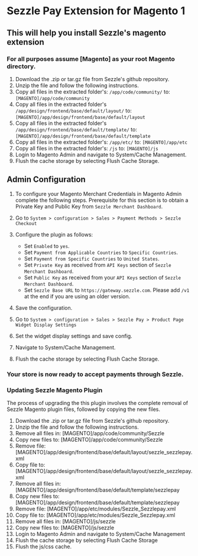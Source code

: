 # Sezzle Pay Extension for Magento 1

## This will help you install Sezzle's magento extension

### For all purposes assume [Magento] as your root Magento directory.

1. Download the .zip or tar.gz file from Sezzle's github repository.
2. Unzip the file and follow the following instructions.
3. Copy all files in the extracted folder's: `/app/code/community/` to: `[MAGENTO]/app/code/community`
4. Copy all files in the extracted folder's `/app/design/frontend/base/default/layout/` to: `[MAGENTO]/app/design/frontend/base/default/layout`
5. Copy all files in the extracted folder's `/app/design/frontend/base/default/template/` to: `[MAGENTO]/app/design/frontend/base/default/template`
6. Copy all files in the extracted folder's: `/app/etc/` to: `[MAGENTO]/app/etc`
7. Copy all files in the extracted folder's: `/js` to: `[MAGENTO]/js`
8. Login to Magento Admin and navigate to System/Cache Management.
9. Flush the cache storage by selecting Flush Cache Storage.

## Admin Configuration

1. To configure your Magento Merchant Credentials in Magento Admin complete the following steps. Prerequisite for this section is to obtain a Private Key and Public Key from `Sezzle Merchant Dashboard`.

2. Go to `System > configuration > Sales > Payment Methods > Sezzle Checkout`

3. Configure the plugin as follows:
    * Set `Enabled` to `yes`.
    * Set `Payment from Applicable Countries` to `Specific Countries`.
    * Set `Payment from Specific Countries` to `United States`.
    * Set `Private Key` as received from `API Keys` section of `Sezzle Merchant Dashboard`.
    * Set `Public Key` as received from your `API Keys` section of `Sezzle Merchant Dashboard`.
    * Set `Sezzle Base URL` to `https://gateway.sezzle.com`. Please add `/v1` at the end if you are using an older version.

4. Save the configuration.
5. Go to `System > configuration > Sales > Sezzle Pay > Product Page Widget Display Settings`
6. Set the widget display settings and save config.
7. Navigate to System/Cache Management.
8. Flush the cache storage by selecting Flush Cache Storage.

### Your store is now ready to accept payments through Sezzle.

### Updating Sezzle Magento Plugin
The process of upgrading the this plugin involves the complete removal of Sezzle Magento plugin files, followed by copying the new files.
1. Download the .zip or tar.gz file from Sezzle's github repository.
2. Unzip the file and follow the following instructions.
3. Remove all files in: 
[MAGENTO]/app/code/community/Sezzle
4. Copy new files to: 
[MAGENTO]/app/code/community/Sezzle
5. Remove file: 
[MAGENTO]/app/design/frontend/base/default/layout/sezzle_sezzlepay.xml
6. Copy file to: 
[MAGENTO]/app/design/frontend/base/default/layout/sezzle_sezzlepay.xml
7. Remove all files in: 
[MAGENTO]/app/design/frontend/base/default/template/sezzlepay
8. Copy new files to:
[MAGENTO]/app/design/frontend/base/default/template/sezzlepay
9. Remove file: 
[MAGENTO]/app/etc/modules/Sezzle_Sezzlepay.xml
10. Copy file to:
[MAGENTO]/app/etc/modules/Sezzle_Sezzlepay.xml
11. Remove all files in: 
[MAGENTO]/js/sezzle
12. Copy new files to: 
[MAGENTO]/js/sezzle
13. Login to Magento Admin and navigate to System/Cache Management
14. Flush the cache storage by selecting Flush Cache Storage
15. Flush the js/css cache.
